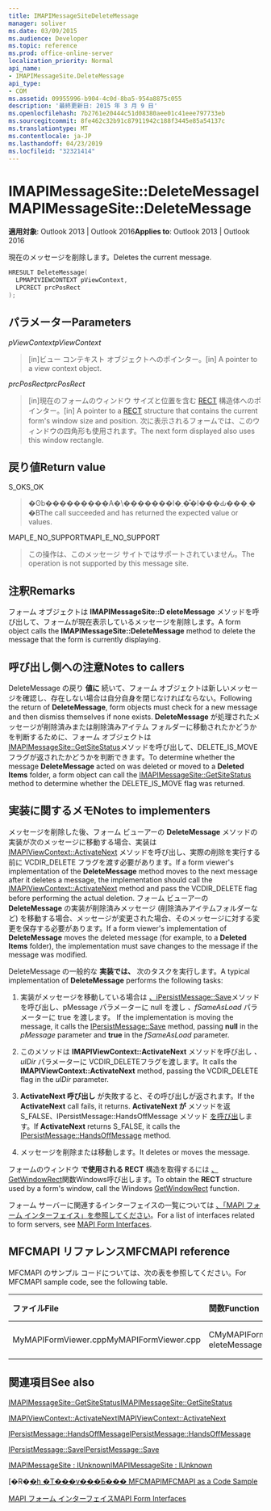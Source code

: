```yaml
---
title: IMAPIMessageSiteDeleteMessage
manager: soliver
ms.date: 03/09/2015
ms.audience: Developer
ms.topic: reference
ms.prod: office-online-server
localization_priority: Normal
api_name:
- IMAPIMessageSite.DeleteMessage
api_type:
- COM
ms.assetid: 09955996-b904-4c0d-8ba5-954a8875c055
description: '最終更新日: 2015 年 3 月 9 日'
ms.openlocfilehash: 7b2761e20444c51d08380aee01c41eee797733eb
ms.sourcegitcommit: 8fe462c32b91c87911942c188f3445e85a54137c
ms.translationtype: MT
ms.contentlocale: ja-JP
ms.lasthandoff: 04/23/2019
ms.locfileid: "32321414"
---
```

# <a name="imapimessagesitedeletemessage"></a><span data-ttu-id="f8502-103">IMAPIMessageSite::DeleteMessage</span><span class="sxs-lookup"><span data-stu-id="f8502-103">IMAPIMessageSite::DeleteMessage</span></span>

  
  
<span data-ttu-id="f8502-104">**適用対象**: Outlook 2013 | Outlook 2016</span><span class="sxs-lookup"><span data-stu-id="f8502-104">**Applies to**: Outlook 2013 | Outlook 2016</span></span> 
  
<span data-ttu-id="f8502-105">現在のメッセージを削除します。</span><span class="sxs-lookup"><span data-stu-id="f8502-105">Deletes the current message.</span></span>
  
```cpp
HRESULT DeleteMessage(
  LPMAPIVIEWCONTEXT pViewContext,
  LPCRECT prcPosRect
);
```

## <a name="parameters"></a><span data-ttu-id="f8502-106">パラメーター</span><span class="sxs-lookup"><span data-stu-id="f8502-106">Parameters</span></span>

 <span data-ttu-id="f8502-107">_pViewContext_</span><span class="sxs-lookup"><span data-stu-id="f8502-107">_pViewContext_</span></span>
  
> <span data-ttu-id="f8502-108">[in]ビュー コンテキスト オブジェクトへのポインター。</span><span class="sxs-lookup"><span data-stu-id="f8502-108">[in] A pointer to a view context object.</span></span>
    
 <span data-ttu-id="f8502-109">_prcPosRect_</span><span class="sxs-lookup"><span data-stu-id="f8502-109">_prcPosRect_</span></span>
  
> <span data-ttu-id="f8502-110">[in]現在のフォームのウィンドウ サイズと位置を含む [RECT](https://msdn.microsoft.com/library/dd162897%28VS.85%29.aspx) 構造体へのポインター。</span><span class="sxs-lookup"><span data-stu-id="f8502-110">[in] A pointer to a [RECT](https://msdn.microsoft.com/library/dd162897%28VS.85%29.aspx) structure that contains the current form's window size and position.</span></span> <span data-ttu-id="f8502-111">次に表示されるフォームでは、このウィンドウの四角形も使用されます。</span><span class="sxs-lookup"><span data-stu-id="f8502-111">The next form displayed also uses this window rectangle.</span></span> 
    
## <a name="return-value"></a><span data-ttu-id="f8502-112">戻り値</span><span class="sxs-lookup"><span data-stu-id="f8502-112">Return value</span></span>

<span data-ttu-id="f8502-113">S_OK</span><span class="sxs-lookup"><span data-stu-id="f8502-113">S_OK</span></span> 
  
> <span data-ttu-id="f8502-114">�ʘb���������A�\�������l�܂��͒l���Ԃ���܂��B</span><span class="sxs-lookup"><span data-stu-id="f8502-114">The call succeeded and has returned the expected value or values.</span></span>
    
<span data-ttu-id="f8502-115">MAPI_E_NO_SUPPORT</span><span class="sxs-lookup"><span data-stu-id="f8502-115">MAPI_E_NO_SUPPORT</span></span> 
  
> <span data-ttu-id="f8502-116">この操作は、このメッセージ サイトではサポートされていません。</span><span class="sxs-lookup"><span data-stu-id="f8502-116">The operation is not supported by this message site.</span></span>
    
## <a name="remarks"></a><span data-ttu-id="f8502-117">注釈</span><span class="sxs-lookup"><span data-stu-id="f8502-117">Remarks</span></span>

<span data-ttu-id="f8502-118">フォーム オブジェクトは **IMAPIMessageSite::D eleteMessage** メソッドを呼び出して、フォームが現在表示しているメッセージを削除します。</span><span class="sxs-lookup"><span data-stu-id="f8502-118">A form object calls the **IMAPIMessageSite::DeleteMessage** method to delete the message that the form is currently displaying.</span></span> 
  
## <a name="notes-to-callers"></a><span data-ttu-id="f8502-119">呼び出し側への注意</span><span class="sxs-lookup"><span data-stu-id="f8502-119">Notes to callers</span></span>

<span data-ttu-id="f8502-120">DeleteMessage の戻り **値に** 続いて、フォーム オブジェクトは新しいメッセージを確認し、存在しない場合は自分自身を閉じなければならない。</span><span class="sxs-lookup"><span data-stu-id="f8502-120">Following the return of **DeleteMessage**, form objects must check for a new message and then dismiss themselves if none exists.</span></span> <span data-ttu-id="f8502-121">**DeleteMessage** が処理されたメッセージが削除済みまたは削除済みアイテム フォルダーに移動されたかどうかを判断するために、フォーム オブジェクトは [IMAPIMessageSite::GetSiteStatus](imapimessagesite-getsitestatus.md)メソッドを呼び出して、DELETE_IS_MOVE フラグが返されたかどうかを判断できます。</span><span class="sxs-lookup"><span data-stu-id="f8502-121">To determine whether the message **DeleteMessage** acted on was deleted or moved to a **Deleted Items** folder, a form object can call the [IMAPIMessageSite::GetSiteStatus](imapimessagesite-getsitestatus.md) method to determine whether the DELETE_IS_MOVE flag was returned.</span></span> 
  
## <a name="notes-to-implementers"></a><span data-ttu-id="f8502-122">実装に関するメモ</span><span class="sxs-lookup"><span data-stu-id="f8502-122">Notes to implementers</span></span>

<span data-ttu-id="f8502-123">メッセージを削除した後、フォーム ビューアーの **DeleteMessage** メソッドの実装が次のメッセージに移動する場合、実装は [IMAPIViewContext::ActivateNext](imapiviewcontext-activatenext.md) メソッドを呼び出し、実際の削除を実行する前に VCDIR_DELETE フラグを渡す必要があります。</span><span class="sxs-lookup"><span data-stu-id="f8502-123">If a form viewer's implementation of the **DeleteMessage** method moves to the next message after it deletes a message, the implementation should call the [IMAPIViewContext::ActivateNext](imapiviewcontext-activatenext.md) method and pass the VCDIR_DELETE flag before performing the actual deletion.</span></span> <span data-ttu-id="f8502-124">フォーム ビューアーの **DeleteMessage** の実装が削除済みメッセージ (削除済みアイテムフォルダーなど) を移動する場合、メッセージが変更された場合、そのメッセージに対する変更を保存する必要があります。</span><span class="sxs-lookup"><span data-stu-id="f8502-124">If a form viewer's implementation of **DeleteMessage** moves the deleted message (for example, to a **Deleted Items** folder), the implementation must save changes to the message if the message was modified.</span></span> 
  
<span data-ttu-id="f8502-125">DeleteMessage の一般的な **実装では、** 次のタスクを実行します。</span><span class="sxs-lookup"><span data-stu-id="f8502-125">A typical implementation of **DeleteMessage** performs the following tasks:</span></span> 
  
1. <span data-ttu-id="f8502-126">実装がメッセージを移動している場合は [、iPersistMessage::Save](ipersistmessage-save.md)メソッドを呼び出し、pMessage パラメーターに null を渡し _、fSameAsLoad_ パラメーターに true を渡します。 </span><span class="sxs-lookup"><span data-stu-id="f8502-126">If the implementation is moving the message, it calls the [IPersistMessage::Save](ipersistmessage-save.md) method, passing **null** in the  _pMessage_ parameter and **true** in the  _fSameAsLoad_ parameter.</span></span> 
    
2. <span data-ttu-id="f8502-127">このメソッドは **IMAPIViewContext::ActivateNext** メソッドを呼び出し  _、ulDir_ パラメーターに VCDIR_DELETEフラグを渡します。</span><span class="sxs-lookup"><span data-stu-id="f8502-127">It calls the **IMAPIViewContext::ActivateNext** method, passing the VCDIR_DELETE flag in the  _ulDir_ parameter.</span></span> 
    
3. <span data-ttu-id="f8502-128">**ActivateNext 呼び出し** が失敗すると、その呼び出しが返されます。</span><span class="sxs-lookup"><span data-stu-id="f8502-128">If the **ActivateNext** call fails, it returns.</span></span> <span data-ttu-id="f8502-129">**ActivateNext が** メソッドを返S_FALSE、IPersistMessage::HandsOffMessage メソッド [を呼び出](ipersistmessage-handsoffmessage.md)します。</span><span class="sxs-lookup"><span data-stu-id="f8502-129">If **ActivateNext** returns S_FALSE, it calls the [IPersistMessage::HandsOffMessage](ipersistmessage-handsoffmessage.md) method.</span></span> 
    
4. <span data-ttu-id="f8502-130">メッセージを削除または移動します。</span><span class="sxs-lookup"><span data-stu-id="f8502-130">It deletes or moves the message.</span></span>
    
<span data-ttu-id="f8502-131">フォームのウィンドウ **で使用される RECT** 構造を取得するには [、GetWindowRect](https://msdn.microsoft.com/library/ms633519)関数Windows呼び出します。</span><span class="sxs-lookup"><span data-stu-id="f8502-131">To obtain the **RECT** structure used by a form's window, call the Windows [GetWindowRect](https://msdn.microsoft.com/library/ms633519) function.</span></span> 
  
<span data-ttu-id="f8502-132">フォーム サーバーに関連するインターフェイスの一覧については [、「MAPI フォーム インターフェイス」を参照してください](mapi-form-interfaces.md)。</span><span class="sxs-lookup"><span data-stu-id="f8502-132">For a list of interfaces related to form servers, see [MAPI Form Interfaces](mapi-form-interfaces.md).</span></span>
  
## <a name="mfcmapi-reference"></a><span data-ttu-id="f8502-133">MFCMAPI リファレンス</span><span class="sxs-lookup"><span data-stu-id="f8502-133">MFCMAPI reference</span></span>

<span data-ttu-id="f8502-134">MFCMAPI のサンプル コードについては、次の表を参照してください。</span><span class="sxs-lookup"><span data-stu-id="f8502-134">For MFCMAPI sample code, see the following table.</span></span>
  
|<span data-ttu-id="f8502-135">**ファイル**</span><span class="sxs-lookup"><span data-stu-id="f8502-135">**File**</span></span>|<span data-ttu-id="f8502-136">**関数**</span><span class="sxs-lookup"><span data-stu-id="f8502-136">**Function**</span></span>|<span data-ttu-id="f8502-137">**コメント**</span><span class="sxs-lookup"><span data-stu-id="f8502-137">**Comment**</span></span>|
|:-----|:-----|:-----|
|<span data-ttu-id="f8502-138">MyMAPIFormViewer.cpp</span><span class="sxs-lookup"><span data-stu-id="f8502-138">MyMAPIFormViewer.cpp</span></span>  <br/> |<span data-ttu-id="f8502-139">CMyMAPIFormViewer::D eleteMessage</span><span class="sxs-lookup"><span data-stu-id="f8502-139">CMyMAPIFormViewer::DeleteMessage</span></span>  <br/> |<span data-ttu-id="f8502-140">実装されていません。</span><span class="sxs-lookup"><span data-stu-id="f8502-140">Not implemented.</span></span>  <br/> |
   
## <a name="see-also"></a><span data-ttu-id="f8502-141">関連項目</span><span class="sxs-lookup"><span data-stu-id="f8502-141">See also</span></span>



[<span data-ttu-id="f8502-142">IMAPIMessageSite::GetSiteStatus</span><span class="sxs-lookup"><span data-stu-id="f8502-142">IMAPIMessageSite::GetSiteStatus</span></span>](imapimessagesite-getsitestatus.md)
  
[<span data-ttu-id="f8502-143">IMAPIViewContext::ActivateNext</span><span class="sxs-lookup"><span data-stu-id="f8502-143">IMAPIViewContext::ActivateNext</span></span>](imapiviewcontext-activatenext.md)
  
[<span data-ttu-id="f8502-144">IPersistMessage::HandsOffMessage</span><span class="sxs-lookup"><span data-stu-id="f8502-144">IPersistMessage::HandsOffMessage</span></span>](ipersistmessage-handsoffmessage.md)
  
[<span data-ttu-id="f8502-145">IPersistMessage::Save</span><span class="sxs-lookup"><span data-stu-id="f8502-145">IPersistMessage::Save</span></span>](ipersistmessage-save.md)
  
[<span data-ttu-id="f8502-146">IMAPIMessageSite : IUnknown</span><span class="sxs-lookup"><span data-stu-id="f8502-146">IMAPIMessageSite : IUnknown</span></span>](imapimessagesiteiunknown.md)


<span data-ttu-id="f8502-147">[�R�[�h �T���v���Ƃ��� MFCMAPI](mfcmapi-as-a-code-sample.md)</span><span class="sxs-lookup"><span data-stu-id="f8502-147">[MFCMAPI as a Code Sample](mfcmapi-as-a-code-sample.md)</span></span>
  
[<span data-ttu-id="f8502-148">MAPI フォーム インターフェイス</span><span class="sxs-lookup"><span data-stu-id="f8502-148">MAPI Form Interfaces</span></span>](mapi-form-interfaces.md)

